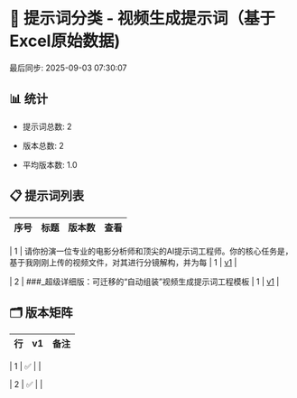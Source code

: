 # 📂 提示词分类 - 视频生成提示词（基于Excel原始数据)

最后同步: 2025-09-03 07:30:07


## 📊 统计

- 提示词总数: 2

- 版本总数: 2  

- 平均版本数: 1.0


## 📋 提示词列表


| 序号 | 标题 | 版本数 | 查看 |
|------|------|--------|------|

| 1 | 请你扮演一位专业的电影分析师和顶尖的AI提示词工程师。你的核心任务是，基于我刚刚上传的视频文件，对其进行分镜解构，并为每 | 1 | [v1](./(1,1)_请你扮演一位专业的电影分析师和顶尖的AI提示词工程师。你的核心任务是，基于我刚刚上传的视频文件，对其进行分镜解构，并为每.md) |

| 2 | ###_超级详细版：可迁移的“自动组装”视频生成提示词工程模板 | 1 | [v1](./(2,1)_###_超级详细版：可迁移的“自动组装”视频生成提示词工程模板.md) |


## 🗂️ 版本矩阵


| 行 | v1 | 备注 |
|---|---|---|

| 1 | ✅ |  |

| 2 | ✅ |  |
